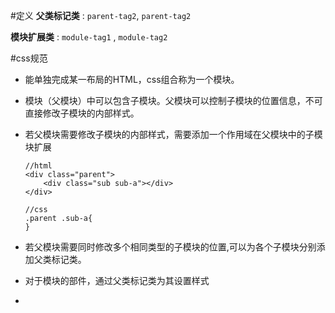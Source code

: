 #定义
**父类标记类** : `parent-tag2`, `parent-tag2`

**模块扩展类** : `module-tag1` , `module-tag2`

#css规范
*	能单独完成某一布局的HTML，css组合称为一个模块。
*	模块（父模块）中可以包含子模块。父模块可以控制子模块的位置信息，不可直接修改子模块的内部样式。
*	若父模块需要修改子模块的内部样式，需要添加一个作用域在父模块中的子模块扩展  
	
	
		//html
		<div class="parent">
			<div class="sub sub-a"></div>
		</div>

		//css
		.parent .sub-a{
		}

*	若父模块需要同时修改多个相同类型的子模块的位置,可以为各个子模块分别添加父类标记类。
*	对于模块的部件，通过父类标记类为其设置样式
*	
	